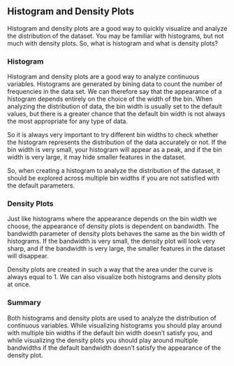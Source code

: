 ## Histogram and Density Plots

Histogram and density plots are a good way to quickly visualize and analyze the distribution of the dataset. You may be familiar with histograms, but not much with density plots. So, what is histogram and what is density plots?

### Histogram

Histogram and density plots are a good way to analyze continuous variables. Histograms are generated by bining data to count the number of frequencies in the data set. We can therefore say that the appearance of a histogram depends entirely on the choice of the width of the bin. When analyzing the distribution of data, the bin width is usually set to the default values, but there is a greater chance that the default bin width is not always the most appropriate for any type of data.

So it is always very important to try different bin widths to check whether the histogram represents the distribution of the data accurately or not. If the bin width is very small, your histogram will appear as a peak, and if the bin width is very large, it may hide smaller features in the dataset.

So, when creating a histogram to analyze the distribution of the dataset, it should be explored across multiple bin widths if you are not satisfied with the default parameters.

### Density Plots

Just like histograms where the appearance depends on the bin width we choose, the appearance of density plots is dependent on bandwidth. The bandwidth parameter of density plots behaves the same as the bin width of histograms. If the bandwidth is very small, the density plot will look very sharp, and if the bandwidth is very large, the smaller features in the dataset will disappear.

Density plots are created in such a way that the area under the curve is always equal to 1. We can also visualize both histograms and density plots at once.

### Summary

Both histograms and density plots are used to analyze the distribution of continuous variables. While visualizing histograms you should play around with multiple bin widths if the default bin width doesn’t satisfy you, and while visualizing the density plots you should play around multiple bandwidths if the default bandwidth doesn’t satisfy the appearance of the density plot.